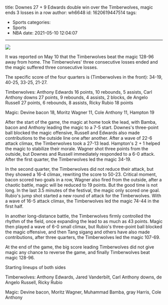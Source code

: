 title: Downes 27 + 9 Edwards double win over the Timberwolves, magic ends 3 losses in a row
author: wh6648
id: 1620619447514
tags: 
- Sports
categories: 
- Sports
- NBA
date: 2021-05-10 12:04:07
---
![](https://p5.itc.cn/q_70/images01/20210510/928c026fc5474ee5813584fabd7fd114.jpeg)


It was reported on May 10 that the Timberwolves beat the magic 128-96 away from home. The Timberwolves' three consecutive losses ended and the magic suffered three consecutive losses.

The specific score of the four quarters is (Timberwolves in the front): 34-19, 40-25, 33-25, 21-27.

Timberwolves: Anthony Edwards 16 points, 10 rebounds, 5 assists, Carl Anthony downs 27 points, 9 rebounds, 4 assists, 2 blocks, de Angelo Russell 27 points, 6 rebounds, 8 assists, Ricky Rubio 18 points

Magic: Devine bacon 18, Moritz Wagner 11, Cole Anthony 11, Hampton 19

After the start of the game, the magic at home took the lead, with Bamba, bacon and Anthony leading the magic to a 7-5 start. Downes's three-point ball blocked the magic offensive, Russell and Edwards also made contributions to the outside line one after another. After a wave of 22-6 attack climax, the Timberwolves took a 27-13 lead. Hampton's 2 + 1 helped the magic to stabilize their morale. Wagner shot three points from the outside, but Downes and Russell immediately responded to a 6-0 attack. After the first quarter, the Timberwolves led the magic 34-19.

In the second quarter, the Timberwolves did not reduce their attack, but they showed a 16-4 climax, rewriting the score to 50-23. Critical moment, bacon scored two goals in a row, Wagner also fired from the outside, after a chaotic battle, magic will be reduced to 19 points. But the good time is not long. In the last 3.5 minutes of the festival, the magic only scored one goal. Rubio's jump shot started a new round of attack for the Timberwolves. With a wave of 16-5 attack climax, the Timberwolves led the magic 74-44 in the first half.

In another long-distance battle, the Timberwolves firmly controlled the rhythm of the field, once expanding the lead to as much as 43 points. Magic then played a wave of 6-0 small climax, but Rubio's three-point ball blocked the magic offensive, and then Tang sigang and others have also made contributions, after three quarters, the Timberwolves led the magic 107-69.

At the end of the game, the big score leading Timberwolves did not give magic any chance to reverse the game, and finally Timberwolves beat magic 128-96.

Starting lineups of both sides

Timberwolves: Anthony Edwards, Jared Vanderbilt, Carl Anthony downs, de Angelo Russell, Ricky Rubio

Magic: Devine bacon, Moritz Wagner, Muhammad Bamba, gray Harris, Cole Anthony

